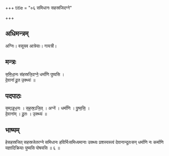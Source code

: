 +++
title = "०६ समिधानः सहस्रजिदग्ने"

+++
## अधिमन्त्रम्
अग्निः। वसूयव आत्रेयाः। गायत्री।

## मन्त्रः
स॒मि॒धा॒नः स॑हस्रजि॒दग्ने॒ धर्मा॑णि पुष्यसि ।  
दे॒वानां॑ दू॒त उ॒क्थ्यः॑ ॥

## पदपाठः
स॒म्ऽइ॒ध॒नः । स॒ह॒स्र॒ऽजि॒त् । अग्ने॑ । धर्मा॑णि । पु॒ष्य॒सि॒ ।  
दे॒वाना॑म् । दू॒तः । उ॒क्थ्यः॑ ॥

## भाष्यम्
हेसहस्रजित् सहस्रजेतरग्ने समिधानः हविर्भिःसमिध्यमानाः उक्थ्यः प्रशस्यस्त्वं देवानान्दूतःसन् धर्माणि नः कर्माणि यज्ञादिक्रियाः पुष्यसि पोषयसि ॥ ६ ॥